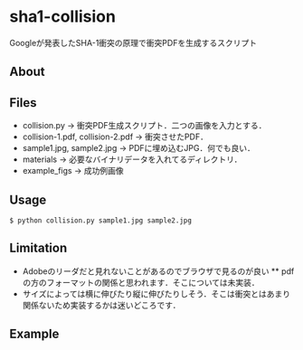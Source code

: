 # sha1-collision
Googleが発表したSHA-1衝突の原理で衝突PDFを生成するスクリプト

## About

## Files
* collision.py -> 衝突PDF生成スクリプト．二つの画像を入力とする．
* collision-1.pdf, collision-2.pdf -> 衝突させたPDF．
* sample1.jpg, sample2.jpg -> PDFに埋め込むJPG．何でも良い．
* materials -> 必要なバイナリデータを入れてるディレクトリ．
* example_figs -> 成功例画像

## Usage
```
$ python collision.py sample1.jpg sample2.jpg
```

## Limitation
* Adobeのリーダだと見れないことがあるのでブラウザで見るのが良い
** pdfの方のフォーマットの関係と思われます．そこについては未実装．
* サイズによっては横に伸びたり縦に伸びたりしそう．そこは衝突とはあまり関係ないため実装するかは迷いどころです．

## Example
